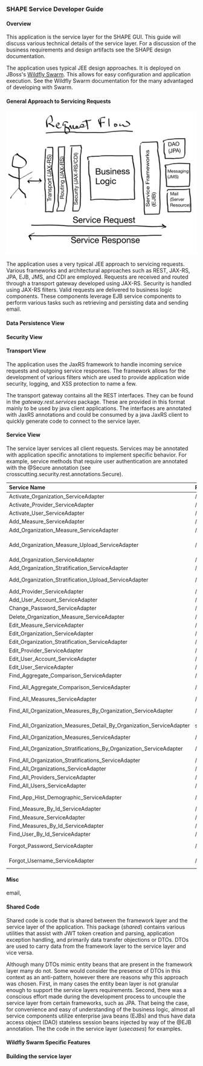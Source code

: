 ### SHAPE Service Developer Guide

#### Overview
This application is the service layer for the SHAPE GUI. This guide will discuss various technical details of the
service layer. For a discussion of the business requirements and design artifacts see the SHAPE design documentation.

The application uses typical JEE design approaches. It is deployed on JBoss's [Wildfly Swarm](http://wildfly-swarm.io/). 
This allows for easy configuration and application execution. See the Wildfly Swarm documentation for the many 
advantaged of developing with Swarm.



#### General Approach to Servicing Requests
![Request Flow](doc/images/RequestFlow.png)

The application uses a very typical JEE approach to servicing requests. Various frameworks and architectural approaches
such as REST, JAX-RS, JPA, EJB, JMS, and CDI are employed. Requests are received and routed through a transport 
gateway developed using JAX-RS. Security is handled using JAX-RS filters. Valid requests are delivered to business
logic components. These components leverage EJB service components to perform various tasks such as retrieving and 
persisting data and sending email.


#### Data Persistence View

#### Security View 

#### Transport View
The application uses the JaxRS framework to handle incoming service requests and outgoing 
service responses. The framework allows for the development of various filters which
are used to provide application wide security, logging, and XSS protection to name a few.

The transport gateway contains all the REST interfaces. They can be found in the 
*gateway.rest.services* package. These are provided in this format mainly to be used by java
client applications. The interfaces are annotated with JaxRS annotations and could be consumed 
by a java JaxRS client to quickly generate code to connect to the service layer.

#### Service View
The service layer services all client requests. Services may be annotated with application 
specific annotations to implement specific behavior. For example, service methods that require
user authentication are annotated with the @Secure annotation (see crosscutting.security.rest.annotations.Secure).


|Service Name|Resource URL|Responsibility|
|:-----------|:-----------|:-------------|
|Activate_Organization_ServiceAdapter|/shape/admin/organization/activate|Set a Organization to active|
|Activate_Provider_ServiceAdapter|/shape/admin/provider/activate|Set a Provider to active|
|Activate_User_ServiceAdapter|/shape/admin/activate/{targetUserId}|Activate a user|
|Add_Measure_ServiceAdapter|/shape/admin/measure/add|Create a new measure|
|Add_Organization_Measure_ServiceAdapter|/shape/common/organization_measure/add|Add an Organization Measure|
|Add_Organization_Measure_Upload_ServiceAdapter|/shape/admin/measure/add/upload|Upload a file with organization measure data and create a new organization measure from it|
|Add_Organization_ServiceAdapter|/shape/admin/organization/add|Add a new Organization|
|Add_Organization_Stratification_ServiceAdapter|/shape/common/organization_stratification/add|Add a new Organization Stratification|
|Add_Organization_Stratification_Upload_ServiceAdapter|/shape/admin/stratification/add/upload|Upload a file with Organization Stratification information and save it to|
|Add_Provider_ServiceAdapter|/shape/admin/provider/add|Add a Provider|
|Add_User_Account_ServiceAdapter|/shape/admin/create/user|Add a new User|
|Change_Password_ServiceAdapter|/shape//common/changepassword|Change a users password|
|Delete_Organization_Measure_ServiceAdapter|/shape/admin/organization_measure/delete|Delete and organizational measure|
|Edit_Measure_ServiceAdapter|/shape/admin/measure/edit|Edit a Measure|
|Edit_Organization_ServiceAdapter|/shape/admin/organization/edit|Edit an Organizational|
|Edit_Organization_Stratification_ServiceAdapter|/shape/common/organization_stratification/edit|Edit an Organization Stratification|
|Edit_Provider_ServiceAdapter|/shape/admin/provider/edit|Edit a Provider|
|Edit_User_Account_ServiceAdapter|/shape/common/account/edit|Edit the User account|
|Edit_User_ServiceAdapter|/shape/admin/user/edit|Edit user account|
|Find_Aggregate_Comparison_ServiceAdapter|/shape/common/show/aggregateComparison/{measureId}/{year}|Find measure comparison information|
|Find_All_Aggregate_Comparison_ServiceAdapter|/shape/common/show/aggregateAllComparison/{measureId}|Find all aggregate measure comparisons|
|Find_All_Measures_ServiceAdapter|/shape/common/measure/findAll|Find all measures|
|Find_All_Organization_Measures_By_Organization_ServiceAdapter|/shape/common/organization_measure/findAllByOrg/{orgId}|Find all Organization Measures by Organizations|
|Find_All_Organization_Measures_Detail_By_Organization_ServiceAdapter|shape/common/organization_measure/findAllByOrg/{orgId}|Find all Organization Measures Detail by Organization|
|Find_All_Organization_Measures_ServiceAdapter|/shape/common/organization_measure/findAll|Find all Organization Measures|
|Find_All_Organization_Stratifications_By_Organization_ServiceAdapter|/shape/common/organization_stratification/findAllByOrg/{orgId}|Find all organization stratification for an organization|
|Find_All_Organization_Stratifications_ServiceAdapter|/shape/common/organization_stratification/findAll|Return all organization stratification|
|Find_All_Organizations_ServiceAdapter|/shape/admin/organization/findAll|Find_All_Organizations_ServiceAdapter|
|Find_All_Providers_ServiceAdapter|/shape/common/provider/findAll|Find all providers|
|Find_All_Users_ServiceAdapter|/shape/admin/user/findAll|Find all users|
|Find_App_Hist_Demographic_ServiceAdapter|/shape/common/show/appHistDemographic/{orgId}/{measureId}/{year}|Find the demographic history for an organization, measure and year|
|Find_Measure_By_Id_ServiceAdapter|/shape/common/find/measure_by_id/{measureId}|Find a measure by its ID|
|Find_Measure_ServiceAdapter|/shape/admin/measure/select|Select a measure for an organization|
|Find_Measures_By_Id_ServiceAdapter|/shape/admin/find/measureById|Find a measure by its ID|
|Find_User_By_Id_ServiceAdapter|/shape/admin/user/find/{targetuserid}|Find a user by their ID|
|Forgot_Password_ServiceAdapter|/shape/common/forgotpassword|Return a challenge question so the user can reset their ID|
|Forgot_Username_ServiceAdapter|/shape/common/forgotusername|Return the users user name from their email address|



#### Misc
email, 

#### Shared Code
Shared code is code that is shared between the framework layer and the service layer of the 
application. This package (*shared*) contains various utilities that assist with JWT token
creation and parsing, application exception handling, and primarily data transfer objections or 
DTOs. DTOs are used to carry data from the framework layer to the service layer and vice versa. 

Although many DTOs mimic entity beans that are present in the framework layer many do not.
Some would consider the presence of DTOs in this context as an anti-pattern, however there are 
reasons why this approach was chosen. First, in many cases the entity bean layer is not 
granular enough to support the service layers requirements. Second, there was a conscious effort
made during the development process to uncouple the service layer from certain frameworks, such
as JPA. That being the case, for convenience and easy of understanding of the business logic, 
almost all service components utilize enterprise java beans (EJBs) and thus have data access 
object (DAO) stateless session beans injected by way of the @EJB annotation. The the code in the 
service layer (*usecases*) for examples.



#### Wildfly Swarm Specific Features

#### Building the service layer